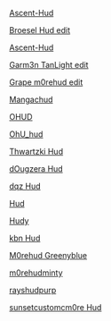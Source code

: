<html>
  <body>
    <p>
    <a href="https://github.com/Ma3hem/TF2_CFGs_Huds_And_Edits/blob/main/Ascent-Hud.zip" download="Ascent-Hud.zip"> Ascent-Hud </a>
    </p>
    <p>
    <a href="https://github.com/Ma3hem/TF2_CFGs_Huds_And_Edits/blob/main/Broesel%20Hud.zip"> Broesel Hud edit </a>
    </p>
    <p>
    <a href="https://github.com/Ma3hem/TF2_CFGs_Huds_And_Edits/blob/main/Garm3n%20TanLight.zip"> Ascent-Hud </a>
    </p>
    <p>
    <a href="https://github.com/Ma3hem/TF2_CFGs_Huds_And_Edits/blob/main/Ascent-Hud.zip"> Garm3n TanLight edit </a>
    </p>
    <p>
    <a href="https://github.com/Ma3hem/TF2_CFGs_Huds_And_Edits/blob/main/Grape%20m0rehud.zip"> Grape m0rehud edit </a>
    </p>
    <p>
    <a href="https://github.com/Ma3hem/TF2_CFGs_Huds_And_Edits/blob/main/Mangachud.zip"> Mangachud </a>
    </p>
    <p>
    <a href="https://github.com/Ma3hem/TF2_CFGs_Huds_And_Edits/blob/main/OHUD.zip"> OHUD </a>
    </p>
    <p>
    <a href="https://github.com/Ma3hem/TF2_CFGs_Huds_And_Edits/blob/main/OhU_hud-master.zip"> OhU_hud </a>
    </p>
    <p>
    <a href="https://github.com/Ma3hem/TF2_CFGs_Huds_And_Edits/blob/main/Thwartzki%20Hud.zip"> Thwartzki Hud </a>
    </p>
    <p>
    <a href="https://github.com/Ma3hem/TF2_CFGs_Huds_And_Edits/blob/main/dOugzera%20m0rehud.zip"> dOugzera Hud </a>
    </p>
    <p>
    <a href="https://github.com/Ma3hem/TF2_CFGs_Huds_And_Edits/blob/main/dqz_hud.zip"> dqz Hud </a>
    </p>
    <p>
    <a href="https://github.com/Ma3hem/TF2_CFGs_Huds_And_Edits/blob/main/hud.zip"> Hud </a>
    </p>
    <p>
    <a href="https://github.com/Ma3hem/TF2_CFGs_Huds_And_Edits/blob/main/hudy.zip"> Hudy </a>
    </p>
    <p>
    <a href="https://github.com/Ma3hem/TF2_CFGs_Huds_And_Edits/blob/main/kbnhud-master.zip"> kbn Hud </a>
    </p>
    <p>
    <a href="https://github.com/Ma3hem/TF2_CFGs_Huds_And_Edits/blob/main/m0rehud.zip"> M0rehud Greenyblue </a>
    </p>
    <p>
    <a href="https://github.com/Ma3hem/TF2_CFGs_Huds_And_Edits/blob/main/m0rehudminty.zip"> m0rehudminty </a>
    </p>
    <p>
    <a href="https://github.com/Ma3hem/TF2_CFGs_Huds_And_Edits/blob/main/rayshudpurp.zip"> rayshudpurp </a>
    </p>
    <p>
    <a href="https://github.com/Ma3hem/TF2_CFGs_Huds_And_Edits/blob/main/sunsetcustomcm0re.zip"> sunsetcustomcm0re Hud </a>
    </p>
    
  </body>
</html>

